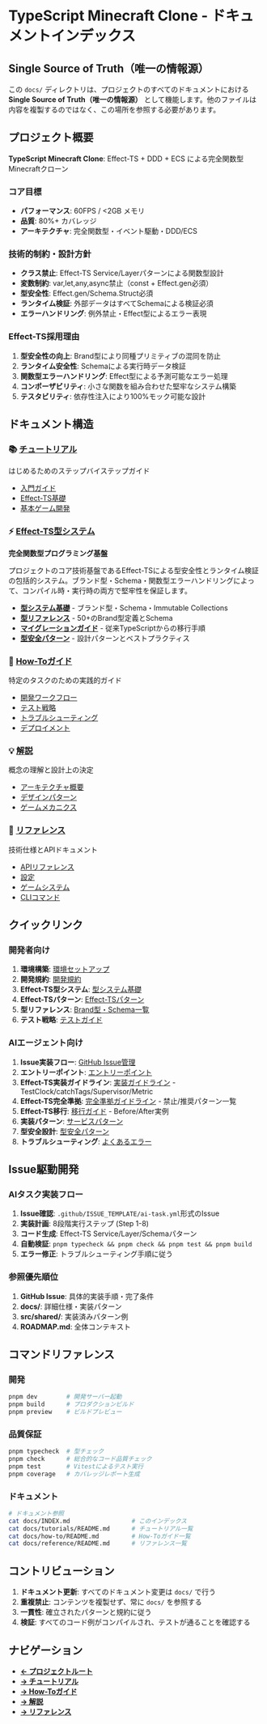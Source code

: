 # TypeScript Minecraft Clone - ドキュメントインデックス

## Single Source of Truth（唯一の情報源）

この `docs/` ディレクトリは、プロジェクトのすべてのドキュメントにおける **Single Source of Truth（唯一の情報源）** として機能します。他のファイルは内容を複製するのではなく、この場所を参照する必要があります。

## プロジェクト概要

**TypeScript Minecraft Clone**: Effect-TS + DDD + ECS による完全関数型Minecraftクローン

### コア目標

- **パフォーマンス**: 60FPS / <2GB メモリ
- **品質**: 80%+ カバレッジ
- **アーキテクチャ**: 完全関数型・イベント駆動・DDD/ECS

### 技術的制約・設計方針

- **クラス禁止**: Effect-TS Service/Layerパターンによる関数型設計
- **変数制約**: var,let,any,async禁止（const + Effect.gen必須）
- **型安全性**: Effect.gen/Schema.Struct必須
- **ランタイム検証**: 外部データはすべてSchemaによる検証必須
- **エラーハンドリング**: 例外禁止・Effect型によるエラー表現

### Effect-TS採用理由

1. **型安全性の向上**: Brand型により同種プリミティブの混同を防止
2. **ランタイム安全性**: Schemaによる実行時データ検証
3. **関数型エラーハンドリング**: Effect型による予測可能なエラー処理
4. **コンポーザビリティ**: 小さな関数を組み合わせた堅牢なシステム構築
5. **テスタビリティ**: 依存性注入により100%モック可能な設計

## ドキュメント構造

### 📚 [チュートリアル](./tutorials/README.md)

はじめるためのステップバイステップガイド

- [入門ガイド](./tutorials/getting-started/README.md)
- [Effect-TS基礎](./tutorials/effect-ts-fundamentals/README.md)
- [基本ゲーム開発](./tutorials/basic-game-development/README.md)

### ⚡ [Effect-TS型システム](./tutorials/effect-ts-fundamentals/effect-ts-type-system.md)

**完全関数型プログラミング基盤**

プロジェクトのコア技術基盤であるEffect-TSによる型安全性とランタイム検証の包括的システム。ブランド型・Schema・関数型エラーハンドリングによって、コンパイル時・実行時の両方で堅牢性を保証します。

- [**型システム基礎**](./tutorials/effect-ts-fundamentals/effect-ts-type-system.md) - ブランド型・Schema・Immutable Collections
- [**型リファレンス**](./reference/effect-ts-types/type-reference.md) - 50+のBrand型定義とSchema
- [**マイグレーションガイド**](./how-to/migration/effect-ts-migration.md) - 従来TypeScriptからの移行手順
- [**型安全パターン**](./tutorials/design-patterns/type-safety-patterns.md) - 設計パターンとベストプラクティス

### 🔧 [How-Toガイド](./how-to/README.md)

特定のタスクのための実践的ガイド

- [開発ワークフロー](./how-to/development/README.md)
- [テスト戦略](./how-to/testing/README.md)
- [トラブルシューティング](./how-to/troubleshooting/README.md)
- [デプロイメント](./how-to/deployment/README.md)

### 💡 [解説](./explanations/README.md)

概念の理解と設計上の決定

- [アーキテクチャ概要](./explanations/architecture/README.md)
- [デザインパターン](./explanations/design-patterns/README.md)
- [ゲームメカニクス](./explanations/game-mechanics/README.md)

### 📖 [リファレンス](./reference/README.md)

技術仕様とAPIドキュメント

- [APIリファレンス](./reference/api/README.md)
- [設定](./reference/configuration/README.md)
- [ゲームシステム](./reference/game-systems/README.md)
- [CLIコマンド](./reference/cli/README.md)

## クイックリンク

### 開発者向け

1. **環境構築**: [環境セットアップ](./tutorials/basic-game-development/environment-setup.md)
2. **開発規約**: [開発規約](./how-to/development/development-conventions.md)
3. **Effect-TS型システム**: [型システム基礎](./tutorials/effect-ts-fundamentals/effect-ts-type-system.md)
4. **Effect-TSパターン**: [Effect-TSパターン](./tutorials/effect-ts-fundamentals/effect-ts-patterns.md)
5. **型リファレンス**: [Brand型・Schema一覧](./reference/effect-ts-types/type-reference.md)
6. **テスト戦略**: [テストガイド](./how-to/testing/testing-guide.md)

### AIエージェント向け

1. **Issue実装フロー**: [GitHub Issue管理](./how-to/development/github-issue-management.md)
2. **エントリーポイント**: [エントリーポイント](./how-to/development/entry-points.md)
3. **Effect-TS実装ガイドライン**: [実装ガイドライン](./how-to/development/effect-ts-guidelines.md) - TestClock/catchTags/Supervisor/Metric
4. **Effect-TS完全準拠**: [完全準拠ガイドライン](./reference/effect-ts-compliance.md) - 禁止/推奨パターン一覧
5. **Effect-TS移行**: [移行ガイド](./tutorials/effect-ts-migration-guide.md) - Before/After実例
6. **実装パターン**: [サービスパターン](./explanations/design-patterns/service-patterns.md)
7. **型安全設計**: [型安全パターン](./tutorials/design-patterns/type-safety-patterns.md)
8. **トラブルシューティング**: [よくあるエラー](./how-to/troubleshooting/common-errors.md)

## Issue駆動開発

### AIタスク実装フロー

1. **Issue確認**: `.github/ISSUE_TEMPLATE/ai-task.yml`形式のIssue
2. **実装計画**: 8段階実行ステップ (Step 1-8)
3. **コード生成**: Effect-TS Service/Layer/Schemaパターン
4. **自動検証**: `pnpm typecheck && pnpm check && pnpm test && pnpm build`
5. **エラー修正**: トラブルシューティング手順に従う

### 参照優先順位

1. **GitHub Issue**: 具体的実装手順・完了条件
2. **docs/**: 詳細仕様・実装パターン
3. **src/shared/**: 実装済みパターン例
4. **ROADMAP.md**: 全体コンテキスト

## コマンドリファレンス

### 開発

```bash
pnpm dev        # 開発サーバー起動
pnpm build      # プロダクションビルド
pnpm preview    # ビルドプレビュー
```

### 品質保証

```bash
pnpm typecheck  # 型チェック
pnpm check      # 総合的なコード品質チェック
pnpm test       # Vitestによるテスト実行
pnpm coverage   # カバレッジレポート生成
```

### ドキュメント

```bash
# ドキュメント参照
cat docs/INDEX.md                 # このインデックス
cat docs/tutorials/README.md      # チュートリアル一覧
cat docs/how-to/README.md         # How-Toガイド一覧
cat docs/reference/README.md      # リファレンス一覧
```

## コントリビューション

1. **ドキュメント更新**: すべてのドキュメント変更は `docs/` で行う
2. **重複禁止**: コンテンツを複製せず、常に `docs/` を参照する
3. **一貫性**: 確立されたパターンと規約に従う
4. **検証**: すべてのコード例がコンパイルされ、テストが通ることを確認する

## ナビゲーション

- **[← プロジェクトルート](../README.md)**
- **[→ チュートリアル](./tutorials/README.md)**
- **[→ How-Toガイド](./how-to/README.md)**
- **[→ 解説](./explanations/README.md)**
- **[→ リファレンス](./reference/README.md)**
